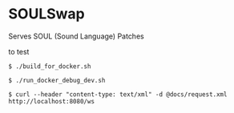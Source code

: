 # SOULSwap
Serves SOUL (Sound Language) Patches

to test

`$ ./build_for_docker.sh`

`$ ./run_docker_debug_dev.sh`

`$ curl --header "content-type: text/xml" -d @docs/request.xml http://localhost:8080/ws`
